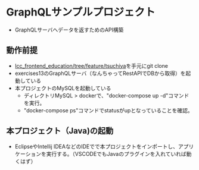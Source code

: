 # GraphQLサンプルプロジェクト
- GraphQLサーバへデータを返すためのAPI構築

## 動作前提
- [lcc_frontend_education/tree/feature/tsuchiya](https://github.com/lightcafecreation/lcc_frontend_education/tree/feature/tsuchiya)を手元にgit clone
- exercises13のGraphQLサーバ（なんちゃってRestAPIでDBから取得）を起動している
- 本プロジェクトのMySQLを起動している
  - ディレクトリMySQL > dockerで、"docker-compose up -d"コマンドを実行。
  - "docker-compose ps"コマンドでstatusがupとなっていることを確認。
  
## 本プロジェクト（Java)の起動
- EclipseやIntellij IDEAなどのIDEでで本プロジェクトをインポートし、アプリケーションを実行する。（VSCODEでもJavaのプラグインを入れていれば動くはず）